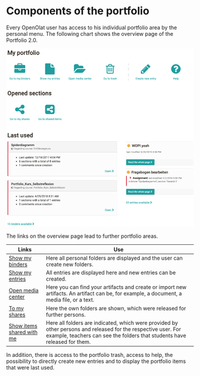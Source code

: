 # Components of the portfolio

Every OpenOlat user has access to his individual portfolio area by the
personal menu. The following chart shows the overview page of the Portfolio
2.0.

![portfolio_overview.png](assets/eP_Overview_EN.png)

  

The links on the overview page lead to further portfolio areas.

Links | Use
---|---
[Show my binders](My_portfolio_binders.md)|Here all personal folders are displayed and the user can create new folders.
[Show my entries](My_entries.md)|All entries are displayed here and new entries can be created.
[Open media center](../personal_menu/Media_Center.md)|Here you can find your artifacts and create or import new artifacts. An artifact can be, for example, a document, a media file, or a text.
[To my shares](Shared_by_me.md)|Here the own folders are shown, which were released for further persons.
[Show items shared with me](Shared_with_me.md)|Here all folders are indicated, which were provided by other persons and released for the respective user. For example, teachers can see the folders that students have released for them.

  

In addition, there is access to the portfolio trash, access to help, the
possibility to directly create new entries and to display the portfolio items
that were last used.

  

